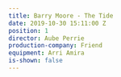 ```yaml
---
title: Barry Moore - The Tide
date: 2019-10-30 15:11:00 Z
position: 1
director: Aube Perrie
production-company: Friend
equipment: Arri Amira
is-shown: false
---
```


